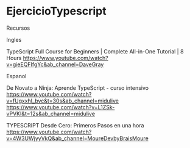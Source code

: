 # EjercicioTypescript

Recursos


Ingles

TypeScript Full Course for Beginners | Complete All-in-One Tutorial | 8 Hours
https://www.youtube.com/watch?v=gieEQFIfgYc&ab_channel=DaveGray

Espanol

De Novato a Ninja: Aprende TypeScript - curso intensivo
https://www.youtube.com/watch?v=fUgxxhI_bvc&t=30s&ab_channel=midulive
https://www.youtube.com/watch?v=L1ZSk-vPVKI&t=12s&ab_channel=midulive

TYPESCRIPT Desde Cero: Primeros Pasos en una hora
https://www.youtube.com/watch?v=4W3UWjyyVkQ&ab_channel=MoureDevbyBraisMoure